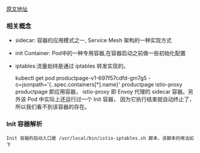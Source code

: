 [原文地址](https://mp.weixin.qq.com/s?__biz=MzIwNDIzODExOA==&mid=2650166191&idx=1&sn=61810a8c1788f8d8d73b8ff6f886c98b&chksm=8ec1cfe6b9b646f027476c67c25432b5679130df5cc6caefb568834f7f89588c92b92a7c30be&scene=21#wechat_redirect)
### 相关概念
- sidecar: 容器的应用模式之一, Service Mesh 架构的一种实现方式
- init Container: Pod中的一种专用容器,在容器启动之前做一些初始化配置
- iptables:流量劫持是通过 iptables 转发实现的。

   kubectl get pod productpage-v1-697f57cdfd-gm7g5  -o=jsonpath='{..spec.containers[*].name}'
   productpage istio-proxy
   productpage 即应用容器， istio-proxy 即 Envoy 代理的 sidecar 容器。另外该 Pod 中实际上还运行过一个 Init 容器，
   因为它执行结束就自动终止了，所以我们看不到该容器的存在。

### Init 容器解析
    Init 容器的启动入口是 /usr/local/bin/istio-iptables.sh 脚本，该脚本的用法如下
    